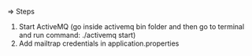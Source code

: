 => Steps
1) Start ActiveMQ (go inside activemq bin folder and then go to terminal and run command: ./activemq start)
2) Add mailtrap credentials in application.properties